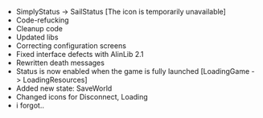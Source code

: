 - SimplyStatus -> SailStatus [The icon is temporarily unavailable]
- Code-refucking
- Cleanup code
- Updated libs
- Correcting configuration screens
- Fixed interface defects with AlinLib 2.1
- Rewritten death messages
- Status is now enabled when the game is fully launched [LoadingGame -> LoadingResources]
- Added new state: SaveWorld
- Changed icons for Disconnect, Loading
- i forgot..